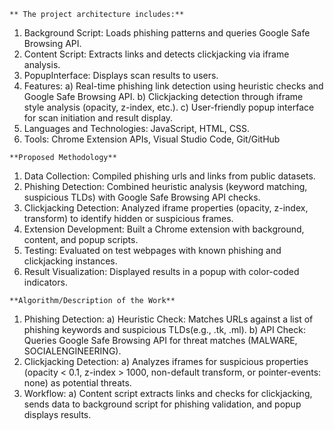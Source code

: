 `** The project architecture includes:**`
 1. Background Script: Loads phishing patterns and queries Google Safe Browsing API.
 2. Content Script: Extracts links and detects clickjacking via iframe analysis.
 3. PopupInterface: Displays scan results to users.
 4. Features:
 a) Real-time phishing link detection using heuristic checks and Google Safe Browsing API.
 b) Clickjacking detection through iframe style analysis (opacity, z-index, etc.).
 c) User-friendly popup interface for scan initiation and result display.
 5. Languages and Technologies: JavaScript, HTML, CSS.
 6. Tools: Chrome Extension APIs, Visual Studio Code, Git/GitHub

`**Proposed Methodology**`
 1. Data Collection: Compiled phishing urls and links from public datasets.
 2. Phishing Detection: Combined heuristic analysis (keyword matching, suspicious TLDs) with
 Google Safe Browsing API checks.
 3. Clickjacking Detection: Analyzed iframe properties (opacity, z-index, transform) to identify
 hidden or suspicious frames.
 4. Extension Development: Built a Chrome extension with background, content, and popup
 scripts.
 5. Testing: Evaluated on test webpages with known phishing and clickjacking instances.
 6. Result Visualization: Displayed results in a popup with color-coded indicators.

 `**Algorithm/Description of the Work**`
 1. Phishing Detection:
   a) Heuristic Check: Matches URLs against a list of phishing keywords and suspicious TLDs(e.g., .tk, .ml).
   b) API Check: Queries Google Safe Browsing API for threat matches (MALWARE, SOCIALENGINEERING).
 2. Clickjacking Detection:
   a) Analyzes iframes for suspicious properties (opacity < 0.1, z-index > 1000, non-default transform, or pointer-events: none) as potential threats.
 3. Workflow:
   a) Content script extracts links and checks for clickjacking, sends data to background script for phishing validation, and popup displays results.
